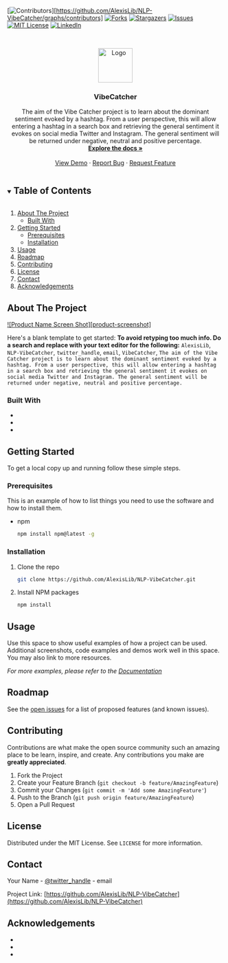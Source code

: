 <!--
*** Thanks for checking out the Best-README-Template. If you have a suggestion
*** that would make this better, please fork the repo and create a pull request
*** or simply open an issue with the tag "enhancement".
*** Thanks again! Now go create something AMAZING! :D
***
***
***
*** To avoid retyping too much info. Do a search and replace for the following:
*** AlexisLib, NLP-VibeCatcher, twitter_handle, email, VibeCatcher, The aim of the Vibe Catcher project is to learn about the dominant sentiment evoked by a hashtag. From a user perspective, this will allow entering a hashtag in a search box and retrieving the general sentiment it evokes on social media Twitter and Instagram. The general sentiment will be returned under negative, neutral and positive percentage.
-->



<!-- PROJECT SHIELDS -->
<!--
*** I'm using markdown "reference style" links for readability.
*** Reference links are enclosed in brackets [ ] instead of parentheses ( ).
*** See the bottom of this document for the declaration of the reference variables
*** for contributors-url, forks-url, etc. This is an optional, concise syntax you may use.
*** https://www.markdownguide.org/basic-syntax/#reference-style-links
-->
[![Contributors][contributors-shield]][https://github.com/AlexisLib/NLP-VibeCatcher/graphs/contributors]
[![Forks][forks-shield]][forks-url]
[![Stargazers][stars-shield]][stars-url]
[![Issues][issues-shield]][issues-url]
[![MIT License][license-shield]][license-url]
[![LinkedIn][linkedin-shield]][linkedin-url]



<!-- PROJECT LOGO -->
<br />
<p align="center">
  <a href="https://github.com/AlexisLib/NLP-VibeCatcher">
    <img src="images/logo.png" alt="Logo" width="80" height="80">
  </a>

  <h3 align="center">VibeCatcher</h3>

  <p align="center">
    The aim of the Vibe Catcher project is to learn about the dominant sentiment evoked by a hashtag. From a user perspective, this will allow entering a hashtag in a search box and retrieving the general sentiment it evokes on social media Twitter and Instagram. The general sentiment will be returned under negative, neutral and positive percentage.
    <br />
    <a href="https://github.com/AlexisLib/NLP-VibeCatcher"><strong>Explore the docs »</strong></a>
    <br />
    <br />
    <a href="https://github.com/AlexisLib/NLP-VibeCatcher">View Demo</a>
    ·
    <a href="https://github.com/AlexisLib/NLP-VibeCatcher/issues">Report Bug</a>
    ·
    <a href="https://github.com/AlexisLib/NLP-VibeCatcher/issues">Request Feature</a>
  </p>
</p>



<!-- TABLE OF CONTENTS -->
<details open="open">
  <summary><h2 style="display: inline-block">Table of Contents</h2></summary>
  <ol>
    <li>
      <a href="#about-the-project">About The Project</a>
      <ul>
        <li><a href="#built-with">Built With</a></li>
      </ul>
    </li>
    <li>
      <a href="#getting-started">Getting Started</a>
      <ul>
        <li><a href="#prerequisites">Prerequisites</a></li>
        <li><a href="#installation">Installation</a></li>
      </ul>
    </li>
    <li><a href="#usage">Usage</a></li>
    <li><a href="#roadmap">Roadmap</a></li>
    <li><a href="#contributing">Contributing</a></li>
    <li><a href="#license">License</a></li>
    <li><a href="#contact">Contact</a></li>
    <li><a href="#acknowledgements">Acknowledgements</a></li>
  </ol>
</details>



<!-- ABOUT THE PROJECT -->
## About The Project

[![Product Name Screen Shot][product-screenshot]](https://example.com)

Here's a blank template to get started:
**To avoid retyping too much info. Do a search and replace with your text editor for the following:**
`AlexisLib`, `NLP-VibeCatcher`, `twitter_handle`, `email`, `VibeCatcher`, `The aim of the Vibe Catcher project is to learn about the dominant sentiment evoked by a hashtag. From a user perspective, this will allow entering a hashtag in a search box and retrieving the general sentiment it evokes on social media Twitter and Instagram. The general sentiment will be returned under negative, neutral and positive percentage.`


### Built With

* []()
* []()
* []()



<!-- GETTING STARTED -->
## Getting Started

To get a local copy up and running follow these simple steps.

### Prerequisites

This is an example of how to list things you need to use the software and how to install them.
* npm
  ```sh
  npm install npm@latest -g
  ```

### Installation

1. Clone the repo
   ```sh
   git clone https://github.com/AlexisLib/NLP-VibeCatcher.git
   ```
2. Install NPM packages
   ```sh
   npm install
   ```



<!-- USAGE EXAMPLES -->
## Usage

Use this space to show useful examples of how a project can be used. Additional screenshots, code examples and demos work well in this space. You may also link to more resources.

_For more examples, please refer to the [Documentation](https://example.com)_



<!-- ROADMAP -->
## Roadmap

See the [open issues](https://github.com/AlexisLib/NLP-VibeCatcher/issues) for a list of proposed features (and known issues).



<!-- CONTRIBUTING -->
## Contributing

Contributions are what make the open source community such an amazing place to be learn, inspire, and create. Any contributions you make are **greatly appreciated**.

1. Fork the Project
2. Create your Feature Branch (`git checkout -b feature/AmazingFeature`)
3. Commit your Changes (`git commit -m 'Add some AmazingFeature'`)
4. Push to the Branch (`git push origin feature/AmazingFeature`)
5. Open a Pull Request



<!-- LICENSE -->
## License

Distributed under the MIT License. See `LICENSE` for more information.



<!-- CONTACT -->
## Contact

Your Name - [@twitter_handle](https://twitter.com/twitter_handle) - email

Project Link: [https://github.com/AlexisLib/NLP-VibeCatcher](https://github.com/AlexisLib/NLP-VibeCatcher)



<!-- ACKNOWLEDGEMENTS -->
## Acknowledgements

* []()
* []()
* []()





<!-- MARKDOWN LINKS & IMAGES -->
<!-- https://www.markdownguide.org/basic-syntax/#reference-style-links -->
[contributors-shield]: https://img.shields.io/github/contributors/AlexisLib/repo.svg?style=for-the-badge
[contributors-url]: https://github.com/AlexisLib/repo/graphs/contributors
[forks-shield]: https://img.shields.io/github/forks/AlexisLib/repo.svg?style=for-the-badge
[forks-url]: https://github.com/AlexisLib/repo/network/members
[stars-shield]: https://img.shields.io/github/stars/AlexisLib/repo.svg?style=for-the-badge
[stars-url]: https://github.com/AlexisLib/repo/stargazers
[issues-shield]: https://img.shields.io/github/issues/AlexisLib/repo.svg?style=for-the-badge
[issues-url]: https://github.com/AlexisLib/repo/issues
[license-shield]: https://img.shields.io/github/license/AlexisLib/repo.svg?style=for-the-badge
[license-url]: https://github.com/AlexisLib/repo/blob/master/LICENSE.txt
[linkedin-shield]: https://img.shields.io/badge/-LinkedIn-black.svg?style=for-the-badge&logo=linkedin&colorB=555
[linkedin-url]: https://linkedin.com/in/AlexisLib
